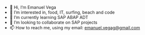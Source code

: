 - 👋 Hi, I’m Emanuel Vega
- 👀 I’m interested in, food, IT, surfing, beach and code
- 🌱 I’m currently learning SAP ABAP ADT
- 💞️ I’m looking to collaborate on SAP projects
- 📫 How to reach me, using my email: emanuel.vegag@gmail.com
